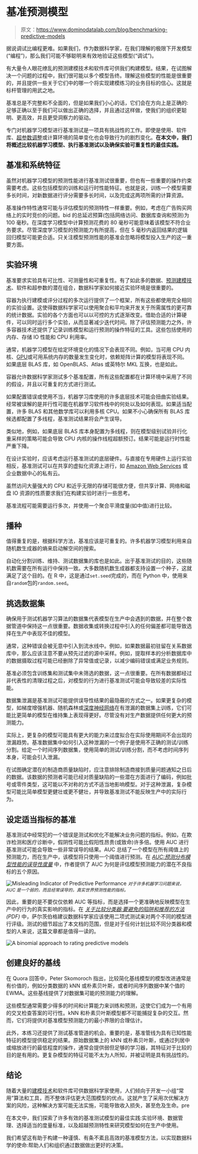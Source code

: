 # 基准预测模型

> 原文：<https://www.dominodatalab.com/blog/benchmarking-predictive-models>

据说调试比编程更难。如果我们，作为数据科学家，在我们理解的极限下开发模型(“编程”)，那么我们可能不够聪明来有效地验证这些模型(“调试”)。

有大量令人眼花缭乱的预测建模技术和软件库可供我们构建模型。结果，在试图解决一个问题的过程中，我们很可能以多个模型告终。理解这些模型的性能是很重要的，并且提供一些关于它们中的哪一个将实现建模练习的业务目标的信心。这就是标杆管理的用武之地。

基准总是不完整和不全面的，但是如果我们小心的话，它们会在方向上是正确的:足够正确以至于我们可以做出正确的选择，并且通过这样做，使我们的组织更聪明、更高效，并且更受洞察力的驱动。

专门对机器学习模型进行基准测试是一项具有挑战性的工作。即使是使用、软件库、[超参数调整](/blog/towards-predictive-accuracy-tuning-hyperparameters-and-pipelines)或计算环境的简单变化也会导致行为的剧烈变化。**在本文中，我们将概述比较机器学习模型、执行基准测试以及确保实验可重复性的最佳实践。**

## 基准和系统特征

虽然对机器学习模型的预测性能进行基准测试很重要，但也有一些重要的操作约束需要考虑。这些包括模型的训练和运行时性能特征。也就是说，训练一个模型需要多长时间，对新数据进行评分需要多长时间，以及完成这两项所需的计算资源。

基准操作特性通常可能与评估模型的预测特性一样重要。例如，考虑在广告购买网络上的实时竞价的问题。bid 的总延迟预算(包括网络访问、数据库查询和预测)为 100 毫秒。在深度学习模型中计算预测花费的 80 毫秒可能意味着该模型不符合业务要求。尽管深度学习模型的预测能力有所提高，但在 5 毫秒内返回结果的逻辑回归模型可能更合适。只关注模型预测性能的基准会忽略将模型投入生产的这一重要方面。

## 实验环境

基准要求实验具有可比性、可测量性和可重复性。有了如此多的数据、[预测建模技术](/blog/introduction-to-predictive-modeling)、软件和超参数的潜在组合，数据科学家如何接近实验环境是很重要的。

容器为执行建模或评分过程的多次运行提供了一个框架，所有这些都使用完全相同的实验设置。这使得数据科学家可以使用聚合和平均来开发关于所需属性的更可靠的统计数据。实验的各个方面也可以以可控的方式逐渐改变。借助合适的计算硬件，可以同时运行多个实验，从而显著减少迭代时间。除了评估预测能力之外，许多容器技术还提供了记录训练模型和运行预测的操作特征的工具。这些包括使用的内存、存储 IO 性能和 CPU 利用率。

通常，机器学习模型在给定环境变化的情况下会表现不同。例如，当可用 CPU 内核、[GPU](https://www.dominodatalab.com/data-science-dictionary/gpu)或可用系统内存的数量发生变化时，依赖矩阵计算的模型将表现不同。如果底层 BLAS 库，如 OpenBLAS、Atlas 或英特尔 MKL 互换，也是如此。

容器允许数据科学家测试多个基准配置，所有这些配置都在计算环境中采用了不同的假设，并且以可重复的方式进行测试。

如果配置错误或使用不当，机器学习库使用的许多底层技术可能会扭曲实验结果。经常被误解的是并行性可能在机器学习软件栈中的何处以及如何表现。如果适当配置，许多 BLAS 和其他数学库可以利用多核 CPU。如果不小心确保所有 BLAS 库候选都配置了多线程，基准测试结果将会产生误导。

类似地，例如，如果底层 BLAS 库本身配置为多线程，则在模型级别试验并行化重采样的策略可能会导致 CPU 内核的操作线程超额预订。结果可能是运行时性能严重下降。

在设计实验时，应该考虑运行基准测试的底层硬件。与直接在专用硬件上运行实验相反，基准测试可以在共享的虚拟化资源上进行，如 [Amazon Web Services](/partners/sagemaker) 或企业数据中心的私有云。

虽然访问大量强大的 CPU 和近乎无限的存储可能很方便，但共享计算、网络和磁盘 IO 资源的性质要求我们在构建实验时进行一些思考。

基准流程可能需要运行多次，并使用一个聚合平滑度量(如中值)进行比较。

## 播种

值得重复的是，根据科学方法，基准应该是可重复的。许多机器学习模型利用来自随机数生成器的熵来启动解空间的搜索。

自动化分割训练、维持、测试数据集的库也是如此。出于基准测试的目的，这些随机数需要在所有运行中保持一致。大多数随机数生成器都支持设置一个种子，这就满足了这个目的。在 R 中，这是通过`set.seed`完成的，而在 Python 中，使用来自`random`包的`random.seed`。

## 挑选数据集

确保用于测试机器学习算法的数据集代表模型在生产中会遇到的数据，并在整个数据管道中保持这一点很重要。数据收集或转换过程中引入的任何偏差都可能导致选择在生产中表现不佳的模型。

通常，这种错误会被无意中引入到流水线中。例如，如果数据最初驻留在关系数据库中，那么应该注意不要从预先过滤的源中采样。例如，提取样本的分析数据库中的数据摄取过程可能已经删除了异常值或记录，以减少编码错误或满足业务规则。

基准必须包含训练集和测试集中未筛选的数据，这一点很重要。在所有数据都经过非代表性的清理过程之后，对模型的行为进行基准测试可能会导致较差的实际性能。

数据集泄漏是基准测试可能提供误导性结果的最隐蔽的方式之一。如果更复杂的模型，如梯度增强机器、随机森林或[深度神经网络](/blog/deep-learning-introduction)在有泄漏的数据集上训练，它们可能比更简单的模型在维持集上表现得更好。尽管没有对生产数据提供任何更大的预测能力。

实际上，更复杂的模型可能具有更大的能力来过度拟合在实际使用期间不会出现的泄漏趋势。基准数据集中如何引入这种泄漏的一个例子是使用不正确的测试/训练分割。给定一个时间序列数据集，使用简单的测试/训练分割，而不考虑时间序列本身，可能会引入泄漏。

在试图确定潜在的制造商质量缺陷时，应注意排除制造商接到质量问题通知之日后的数据。该数据的预测者可能已经对质量缺陷的一些潜在方面进行了编码，例如批号或零件类型，这可能以不对称的方式不适当地影响模型。对于这种泄漏，复杂模型可能比简单模型更健壮或更不健壮，并导致基准测试不能反映生产中的实际行为。

## 设定适当指标的基准

基准测试中经常犯的一个错误是测试和优化不能解决业务问题的指标。例如，在欺诈检测和医疗诊断中，假阴性可能比假阳性昂贵(或致命)许多倍。使用 AUC 进行基准测试可能会导致一些非常误导的结果。AUC 总结了一个模型在所有阈值上的预测能力，而在生产中，该模型将只使用一个阈值进行预测。在 *[AUC:预测分布模型性能的误导性度量](https://www.researchgate.net/publication/251768704_AUC_a_misleading_measure_of_the_predictive_distribution_models_Global_Ecol_Biogeogr)* 中，作者提供了 AUC 为何是评估模型预测能力的潜在不良指标的五个原因。

![Misleading Indicator of Predictive Performance](img/a560243b725cfddafd810ba34ddf7cee.png)
<small>*对于许多机器学习问题来说，AUC 是一个弱的，而且经常误导的，真实世界预测性能的指标。*</small>

因此，重要的是不要仅仅依赖 AUC 等指标，而是选择一个更准确地反映模型在生产中的行为的真实影响的指标。在 *[关于比较分类器:要避免的陷阱和推荐的方法](http://web.cs.iastate.edu/~honavar/salzberg.pdf) (PDF)* 中，萨尔茨伯格建议数据科学家应该使用二项式测试来对两个不同的模型进行评级。测试的细节超出了本文档的范围，但是对于任何计划比较不同分类器和模型的人来说，这篇文章都是值得一读的。

![A binomial approach to rating predictive models](img/d3722d812ff8fb275925b78156bd7b01.png)

## 创建良好的基线

在 Quora 回答中，Peter Skomoroch 指出，比较简化基线模型的模型改进通常是有价值的，例如分类数据的 kNN 或朴素贝叶斯，或者时间序列数据中某个值的 EWMA。这些基线提供了对数据集可能的预测能力的理解。

这些模型通常需要少得多的时间和计算能力来训练和预测，这使它们成为一个有用的交叉检查答案的可行性。kNN 和朴素贝叶斯模型都不可能捕捉复杂的交互。然而，它们将提供对基准模型预测能力的最小界限的合理估计。

此外，本练习还提供了测试基准管道的机会。重要的是，基准管线为具有已知性能特征的模型提供稳定的结果。原始数据集上的 kNN 或朴素贝叶斯，或通过列居中或缩放进行的最低程度的操作，通常会提供弱但足够的学习器，其特征对于比较的目的是有用的。更复杂模型的特征可能不太为人所知，并被证明是具有挑战性的。

## 结论

随着大量的[建模技术](/blog/7-machine-learning-algorithms)和软件库可供数据科学家使用，人们倾向于开发一小组“常用”算法和工具，而不整体评估更大范围模型的优点。这就产生了采用次优解决方案的风险，这种解决方案可能无法实施，可能导致收入损失，甚至危及生命。pre

在本文中，我们探索了许多有效的基准测试模型的最佳实践:实验环境、数据管理、选择适当的度量标准，以及超越预测特性来研究模型如何在生产中使用。

我们希望这有助于构建一种谨慎、有条不紊且高效的基准模型方法，以实现数据科学的使命:帮助人们和组织通过数据做出更好的决策。